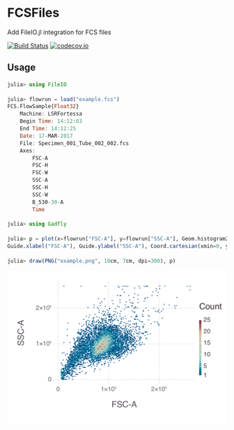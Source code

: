 # FCSFiles

Add FileIO.jl integration for FCS files

[![Build Status](https://travis-ci.org/tlnagy/FCSFiles.jl.svg?branch=master)](https://travis-ci.org/tlnagy/FCSFiles.jl)
[![codecov.io](http://codecov.io/github/tlnagy/FCSFiles.jl/coverage.svg?branch=master)](http://codecov.io/github/tlnagy/FCSFiles.jl?branch=master)

## Usage

```julia
julia> using FileIO

julia> flowrun = load("example.fcs")
FCS.FlowSample{Float32}
    Machine: LSRFortessa
    Begin Time: 14:12:03
    End Time: 14:12:25
    Date: 17-MAR-2017
    File: Specimen_001_Tube_002_002.fcs
    Axes:
        FSC-A
        FSC-H
        FSC-W
        SSC-A
        SSC-H
        SSC-W
        B_530-30-A
        Time

julia> using Gadfly

julia> p = plot(x=flowrun["FSC-A"], y=flowrun["SSC-A"], Geom.histogram2d,
Guide.xlabel("FSC-A"), Guide.ylabel("SSC-A"), Coord.cartesian(xmin=0, ymin=0))

julia> draw(PNG("example.png", 10cm, 7cm, dpi=300), p)

```

![](example.png)
